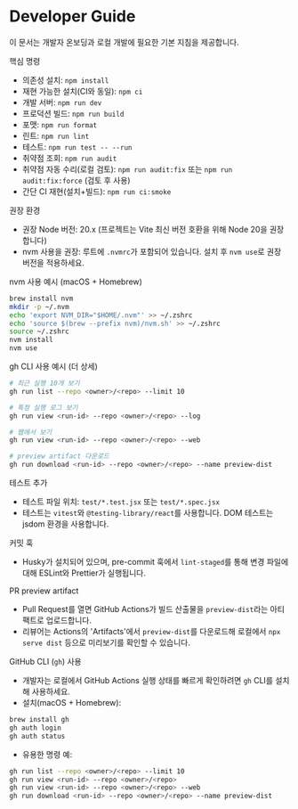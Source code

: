 # Developer Guide

이 문서는 개발자 온보딩과 로컬 개발에 필요한 기본 지침을 제공합니다.

핵심 명령

- 의존성 설치: `npm install`
- 재현 가능한 설치(CI와 동일): `npm ci`
- 개발 서버: `npm run dev`
- 프로덕션 빌드: `npm run build`
- 포맷: `npm run format`
- 린트: `npm run lint`
- 테스트: `npm run test -- --run`
- 취약점 조회: `npm run audit`
- 취약점 자동 수리(로컬 검토): `npm run audit:fix` 또는 `npm run audit:fix:force` (검토 후 사용)
- 간단 CI 재현(설치+빌드): `npm run ci:smoke`

권장 환경

- 권장 Node 버전: 20.x (프로젝트는 Vite 최신 버전 호환을 위해 Node 20을 권장합니다)
- nvm 사용을 권장: 루트에 `.nvmrc`가 포함되어 있습니다. 설치 후 `nvm use`로 권장 버전을 적용하세요.

nvm 사용 예시 (macOS + Homebrew)

```bash
brew install nvm
mkdir -p ~/.nvm
echo 'export NVM_DIR="$HOME/.nvm"' >> ~/.zshrc
echo 'source $(brew --prefix nvm)/nvm.sh' >> ~/.zshrc
source ~/.zshrc
nvm install
nvm use
```

gh CLI 사용 예시 (더 상세)

```bash
# 최근 실행 10개 보기
gh run list --repo <owner>/<repo> --limit 10

# 특정 실행 로그 보기
gh run view <run-id> --repo <owner>/<repo> --log

# 웹에서 보기
gh run view <run-id> --repo <owner>/<repo> --web

# preview artifact 다운로드
gh run download <run-id> --repo <owner>/<repo> --name preview-dist
```

테스트 추가

- 테스트 파일 위치: `test/*.test.jsx` 또는 `test/*.spec.jsx`
- 테스트는 `vitest`와 `@testing-library/react`를 사용합니다. DOM 테스트는 jsdom 환경을 사용합니다.

커밋 훅

- Husky가 설치되어 있으며, pre-commit 훅에서 `lint-staged`를 통해 변경 파일에 대해 ESLint와 Prettier가 실행됩니다.

PR preview artifact

- Pull Request를 열면 GitHub Actions가 빌드 산출물을 `preview-dist`라는 아티팩트로 업로드합니다.
- 리뷰어는 Actions의 'Artifacts'에서 `preview-dist`를 다운로드해 로컬에서 `npx serve dist` 등으로 미리보기를 확인할 수 있습니다.

GitHub CLI (`gh`) 사용

- 개발자는 로컬에서 GitHub Actions 실행 상태를 빠르게 확인하려면 `gh` CLI를 설치해 사용하세요.
- 설치(macOS + Homebrew):

```bash
brew install gh
gh auth login
gh auth status
```

- 유용한 명령 예:

```bash
gh run list --repo <owner>/<repo> --limit 10
gh run view <run-id> --repo <owner>/<repo>
gh run view <run-id> --repo <owner>/<repo> --web
gh run download <run-id> --repo <owner>/<repo> --name preview-dist
```
